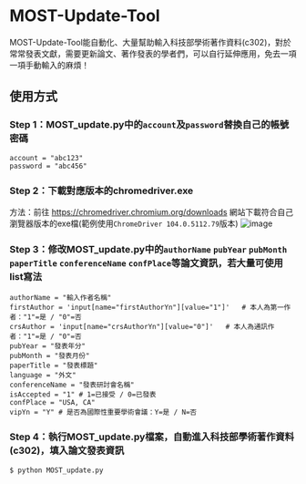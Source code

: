 ﻿# MOST-Update-Tool
MOST-Update-Tool能自動化、大量幫助輸入科技部學術著作資料(c302)，對於常常發表文獻，需要更新論文、著作發表的學者們，可以自行延伸應用，免去一項一項手動輸入的麻煩！

## 使用方式

### Step 1：MOST_update.py中的`account`及`password`替換自己的帳號密碼
```
account = "abc123"
password = "abc456"
```

### Step 2：下載對應版本的chromedriver.exe
方法：前往 https://chromedriver.chromium.org/downloads 網站下載符合自己瀏覽器版本的exe檔(範例使用`ChromeDriver 104.0.5112.79`版本)
![image](https://user-images.githubusercontent.com/111637364/187375231-b8d4c5dc-ff65-4cc6-b9e5-7a60d376b939.png)

### Step 3：修改MOST_update.py中的`authorName` `pubYear` `pubMonth` `paperTitle` `conferenceName` `confPlace`等論文資訊，若大量可使用list寫法
```
authorName = "輸入作者名稱"
firstAuthor = 'input[name="firstAuthorYn"][value="1"]'   # 本人為第一作者："1"=是 / "0"=否
crsAuthor = 'input[name="crsAuthorYn"][value="0"]'   # 本人為通訊作者："1"=是 / "0"=否
pubYear = "發表年分"
pubMonth = "發表月份"
paperTitle = "發表標題"
language = "外文"
conferenceName = "發表研討會名稱"
isAccepted = "1" # 1=已接受 / 0=已發表
confPlace = "USA, CA"
vipYn = "Y" # 是否為國際性重要學術會議：Y=是 / N=否
```

### Step 4：執行MOST_update.py檔案，自動進入科技部學術著作資料(c302)，填入論文發表資訊
```
$ python MOST_update.py
```
